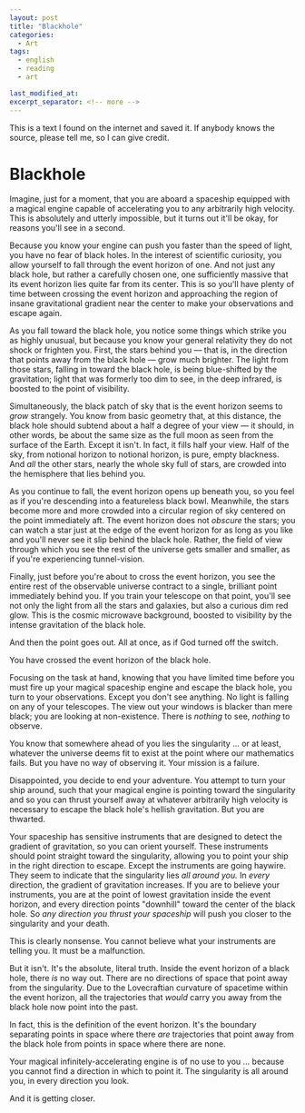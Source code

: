 ```yaml
---
layout: post
title: "Blackhole"
categories:
  - Art
tags:
  - english
  - reading
  - art

last_modified_at:
excerpt_separator: <!-- more -->
---
```


This is a text I found on the internet and saved it. If anybody knows the source, please tell me, so I can give credit.

<!-- more -->

# Blackhole

Imagine, just for a moment, that you are aboard a spaceship equipped with a magical engine capable of accelerating you to any arbitrarily high velocity. This is absolutely and utterly impossible, but it turns out it'll be okay, for reasons you'll see in a second.

Because you know your engine can push you faster than the speed of light, you have no fear of black holes. In the interest of scientific curiosity, you allow yourself to fall through the event horizon of one. And not just any black hole, but rather a carefully chosen one, one sufficiently massive that its event horizon lies quite far from its center. This is so you'll have plenty of time between crossing the event horizon and approaching the region of insane gravitational gradient near the center to make your observations and escape again.

As you fall toward the black hole, you notice some things which strike you as highly unusual, but because you know your general relativity they do not shock or frighten you. First, the stars behind you — that is, in the direction that points away from the black hole — grow much brighter. The light from those stars, falling in toward the black hole, is being blue-shifted by the gravitation; light that was formerly too dim to see, in the deep infrared, is boosted to the point of visibility.

Simultaneously, the black patch of sky that is the event horizon seems to *grow* strangely. You know from basic geometry that, at this distance, the black hole should subtend about a half a degree of your view — it should, in other words, be about the same size as the full moon as seen from the surface of the Earth. Except it isn't. In fact, it fills half your view. Half of the sky, from notional horizon to notional horizon, is pure, empty blackness. And *all* the other stars, nearly the whole sky full of stars, are crowded into the hemisphere that lies behind you.

As you continue to fall, the event horizon opens up beneath you, so you feel as if you're descending into a featureless black bowl. Meanwhile, the stars become more and more crowded into a circular region of sky centered on the point immediately aft. The event horizon does not *obscure* the stars; you can watch a star just at the edge of the event horizon for as long as you like and you'll never see it slip behind the black hole. Rather, the field of view through which you see the rest of the universe gets smaller and smaller, as if you're experiencing tunnel-vision.

Finally, just before you're about to cross the event horizon, you see the entire rest of the observable universe contract to a single, brilliant point immediately behind you. If you train your telescope on that point, you'll see not only the light from all the stars and galaxies, but also a curious dim red glow. This is the cosmic microwave background, boosted to visibility by the intense gravitation of the black hole.

And then the point goes out. All at once, as if God turned off the switch.

You have crossed the event horizon of the black hole.

Focusing on the task at hand, knowing that you have limited time before you must fire up your magical spaceship engine and escape the black hole, you turn to your observations. Except you don't see anything. No light is falling on any of your telescopes. The view out your windows is blacker than mere black; you are looking at non-existence. There is *nothing* to see, *nothing* to observe.

You know that somewhere ahead of you lies the singularity … or at least, whatever the universe deems fit to exist at the point where our mathematics fails. But you have no way of observing it. Your mission is a failure.

Disappointed, you decide to end your adventure. You attempt to turn your ship around, such that your magical engine is pointing toward the singularity and so you can thrust yourself away at whatever arbitrarily high velocity is necessary to escape the black hole's hellish gravitation. But you are thwarted.

Your spaceship has sensitive instruments that are designed to detect the gradient of gravitation, so you can orient yourself. These instruments should point straight toward the singularity, allowing you to point your ship in the right direction to escape. Except the instruments are going haywire. They seem to indicate that the singularity lies *all around you.* In *every* direction, the gradient of gravitation increases. If you are to believe your instruments, you are at the point of lowest gravitation inside the event horizon, and every direction points "downhill" toward the center of the black hole. So *any direction you thrust your spaceship* will push you closer to the singularity and your death.

This is clearly nonsense. You cannot believe what your instruments are telling you. It must be a malfunction.

But it isn't. It's the absolute, literal truth. Inside the event horizon of a black hole, there *is* no way out. There are no directions of space that point away from the singularity. Due to the Lovecraftian curvature of spacetime within the event horizon, all the trajectories that *would* carry you away from the black hole now point into the past.

In fact, this is the definition of the event horizon. It's the boundary separating points in space where there *are* trajectories that point away from the black hole from points in space where there are none.

Your magical infinitely-accelerating engine is of no use to you … because you cannot find a direction in which to point it. The singularity is all around you, in every direction you look.

And it is getting closer.